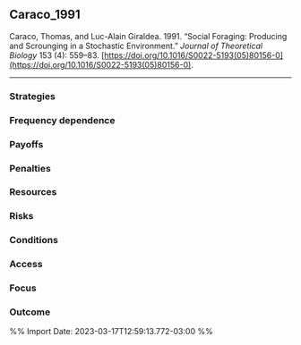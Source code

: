 ## Caraco_1991

Caraco, Thomas, and Luc-Alain Giraldea. 1991. “Social Foraging: Producing and Scrounging in a Stochastic Environment.” _Journal of Theoretical Biology_ 153 (4): 559–83. [https://doi.org/10.1016/S0022-5193(05)80156-0](https://doi.org/10.1016/S0022-5193(05)80156-0).

---

### Strategies

### Frequency dependence

### Payoffs

### Penalties

### Resources

### Risks

### Conditions

### Access

### Focus

### Outcome

%% Import Date: 2023-03-17T12:59:13.772-03:00 %%
